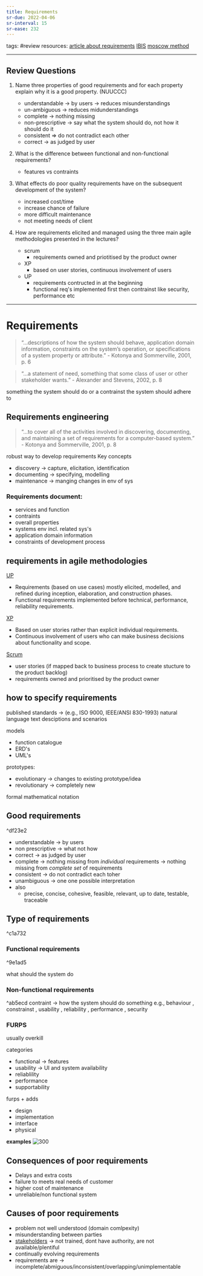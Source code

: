 ```yaml
---
title: Requirements
sr-due: 2022-04-06
sr-interval: 15
sr-ease: 232
---
```


tags: #review
resources: 
[article about requirements](https://sceweb.uhcl.edu/helm/RationalUnifiedProcess/process/workflow/requirem/co_req.htm#Reliability)
[IBIS](https://en.wikipedia.org/wiki/Issue-based_information_system)
[moscow method](https://en.wikipedia.org/wiki/MoSCoW_method)

---
## Review Questions

1. Name three properties of good requirements and for each property explain why it is a good property. (NUUCCC)
	- understandable -> by users -> reduces misunderstandings
	- un-ambiguous -> reduces midunderstandings
	- complete -> nothing missing
	- non-prescriptive -> say what the system should do, not how it should do it
	- consistent => do not contradict each other
	- correct -> as judged by user
	
2. What is the difference between functional and non-functional requirements? 
	- features vs contraints
	
3. What effects do poor quality requirements have on the subsequent development of the system? 
	- increased cost/time
	- increase chance of failure
	- more difficult maintenance
	- not meeting needs of client
	
4. How are requirements elicited and managed using the three main agile methodologies presented in the lectures?
	- scrum
		- requirements owned and priotitised by the product owner
	- XP
		- based on user stories, continuous involvement of users
	- UP
		- requirements contructed in at the beginning
		- functional req's implemented first then contrainst like security, performance etc
___
# Requirements
> “…descriptions of how the system should behave, application domain information, constraints on the system’s operation, or specifications of a system property or attribute.”  - Kotonya and Sommerville, 2001, p. 6

> “…a statement of need, something that some class of user or other stakeholder wants.” - Alexander and Stevens, 2002, p. 8

something the system should do or a contrainst the system should adhere to

## Requirements engineering
> “…to cover all of the activities involved in discovering, documenting, and maintaining a set of requirements for a computer-based system.” - Kotonya and Sommerville, 2001, p. 8

robust way to develop requirements
Key concepts
- discovery -> capture, elicitation, identification
- documenting -> specifying, modelling
- maintenance -> manging changes in env of sys

### Requirements document:
- services and function
- contraints
- overall properties
- systems env incl. related sys's
- application domain information
- constraints of development process

## requirements in agile methodologies
[UP](content/notes/agile-development.md#^e2bc0b)
- Requirements (based on use cases) mostly elicited, modelled, and refined during inception, elaboration, and construction phases.
- Functional requirements implemented before technical, performance, reliability requirements.

[XP](content/notes/agile-development.md#^e9fd09)
- Based on user stories rather than explicit individual requirements.
- Continuous involvement of users who can make business decisions about functionality and scope.

[Scrum](content/notes/agile-development.md#^4ddbdc)
- user stories (if mapped back to business process to create stucture to the product backlog)
- requirements owned and prioritised by the product owner

## how to specify requirements
published standards -> (e.g., ISO 9000, IEEE/ANSI 830-1993)
natural language text desciptions and scenarios

models 
- function catalogue
- ERD's
- UML's

prototypes: 
- evolutionary -> changes to existing prototype/idea
- revolutionary -> completely new

formal mathematical notation

## Good requirements 
^df23e2
- understandable -> by users
- non prescriptive -> what not how
- correct -> as judged by user
- complete  -> nothing missing from _individual_ requirements
					-> nothing missing from _complete set_ of requirements
- consistent -> do not contradict each toher
- unambiguous -> one one possible interpretation
- also
	- precise, concise, cohesive, feasible, relevant, up to date, testable, traceable

## Type of requirements

^c1a732
### Functional requirements

^9e1ad5

what should the system do

### Non-functional requirements

^ab5ecd
contraint -> how the system should do something
e.g., behaviour , constrainst , usability , reliability , performance , security

### FURPS
usually overkill

categories
- functional -> features
- usability -> UI and system availability
- reliablility
- performance
- supportability

furps + adds
- design
- implementation
- interface
- physical

**examples**
![300](None)

## Consequences of poor requirements
- Delays and extra costs
- failure to meets real needs of customer
- higher cost of maintenance
- unreliable/non functional system

## Causes of poor requirements
- problem not well understood (domain comlpexity)
- misunderstanding between parties
- [stakeholders](content/notes/stakeholders.md) -> not trained, dont have authority, are not available/plentiful
- continually evolving requirements
- requirements are -> incomplete/abmiguous/inconsistent/overlapping/unimplementable